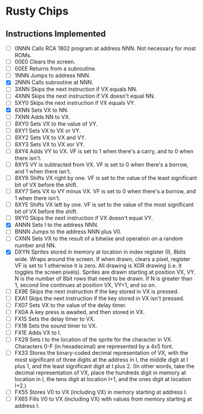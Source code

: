 # Rusty Chips #

## Instructions Implemented ##

- [ ] 0NNN	Calls RCA 1802 program at address NNN. Not necessary for most ROMs.
- [ ] 00E0	Clears the screen.
- [ ] 00EE	Returns from a subroutine.
- [ ] 1NNN	Jumps to address NNN.
- [x] 2NNN	Calls subroutine at NNN.
- [ ] 3XNN	Skips the next instruction if VX equals NN.
- [ ] 4XNN	Skips the next instruction if VX doesn't equal NN.
- [ ] 5XY0	Skips the next instruction if VX equals VY.
- [x] 6XNN	Sets VX to NN.
- [ ] 7XNN	Adds NN to VX.
- [ ] 8XY0	Sets VX to the value of VY.
- [ ] 8XY1	Sets VX to VX or VY.
- [ ] 8XY2	Sets VX to VX and VY.
- [ ] 8XY3	Sets VX to VX xor VY.
- [ ] 8XY4	Adds VY to VX. VF is set to 1 when there's a carry, and to 0 when there isn't.
- [ ] 8XY5	VY is subtracted from VX. VF is set to 0 when there's a borrow, and 1 when there isn't.
- [ ] 8XY6	Shifts VX right by one. VF is set to the value of the least significant bit of VX before the shift.
- [ ] 8XY7	Sets VX to VY minus VX. VF is set to 0 when there's a borrow, and 1 when there isn't.
- [ ] 8XYE	Shifts VX left by one. VF is set to the value of the most significant bit of VX before the shift.
- [ ] 9XY0	Skips the next instruction if VX doesn't equal VY.
- [x] ANNN	Sets I to the address NNN.
- [ ] BNNN	Jumps to the address NNN plus V0.
- [ ] CXNN	Sets VX to the result of a bitwise and operation on a random number and NN.
- [x] DXYN	Sprites stored in memory at location in index register (I), 8bits wide. Wraps around the screen. If when drawn, clears a pixel, register VF is set to 1 otherwise it is zero. All drawing is XOR drawing (i.e. it toggles the screen pixels). Sprites are drawn starting at position VX, VY. N is the number of 8bit rows that need to be drawn. If N is greater than 1, second line continues at position VX, VY+1, and so on.
- [ ] EX9E	Skips the next instruction if the key stored in VX is pressed.
- [ ] EXA1	Skips the next instruction if the key stored in VX isn't pressed.
- [ ] FX07	Sets VX to the value of the delay timer.
- [ ] FX0A	A key press is awaited, and then stored in VX.
- [ ] FX15	Sets the delay timer to VX.
- [ ] FX18	Sets the sound timer to VX.
- [ ] FX1E	Adds VX to I.
- [ ] FX29	Sets I to the location of the sprite for the character in VX. Characters 0-F (in hexadecimal) are represented by a 4x5 font.
- [ ] FX33	Stores the binary-coded decimal representation of VX, with the most significant of three digits at the address in I, the middle digit at I plus 1, and the least significant digit at I plus 2. (In other words, take the decimal representation of VX, place the hundreds digit in memory at location in I, the tens digit at location I+1, and the ones digit at location I+2.)
- [ ] FX55	Stores V0 to VX (including VX) in memory starting at address I.
- [ ] FX65	Fills V0 to VX (including VX) with values from memory starting at address I.
